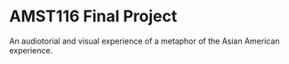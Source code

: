 # AMST116 Final Project
An audiotorial and visual experience of a metaphor of the Asian American experience.